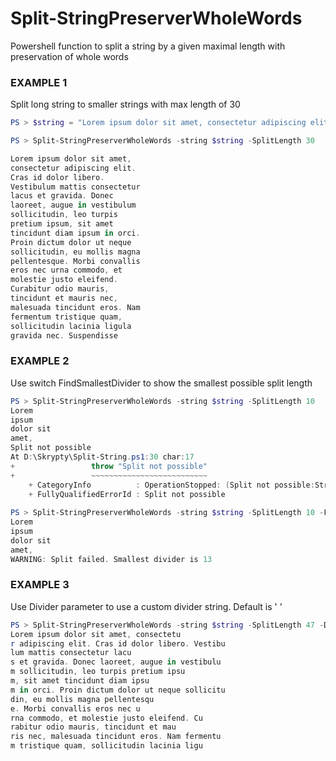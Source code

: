 # Split-StringPreserverWholeWords
Powershell function to split a string by a given maximal length with preservation of whole words

### EXAMPLE 1
Split long string to smaller strings with max length of 30
```powershell
PS > $string = "Lorem ipsum dolor sit amet, consectetur adipiscing elit. Cras id dolor libero. Vestibulum mattis consectetur lacus et gravida. Donec laoreet, augue in vestibulum sollicitudin, leo turpis pretium ipsum, sit amet tincidunt diam ipsum in orci. Proin dictum dolor ut neque sollicitudin, eu mollis magna pellentesque. Morbi convallis eros nec urna commodo, et molestie justo eleifend. Curabitur odio mauris, tincidunt et mauris nec, malesuada tincidunt eros. Nam fermentum tristique quam, sollicitudin lacinia ligula gravida nec. Suspendisse potenti."

PS > Split-StringPreserverWholeWords -string $string -SplitLength 30 

Lorem ipsum dolor sit amet,
consectetur adipiscing elit.
Cras id dolor libero.
Vestibulum mattis consectetur
lacus et gravida. Donec
laoreet, augue in vestibulum
sollicitudin, leo turpis
pretium ipsum, sit amet
tincidunt diam ipsum in orci.
Proin dictum dolor ut neque
sollicitudin, eu mollis magna
pellentesque. Morbi convallis
eros nec urna commodo, et
molestie justo eleifend.
Curabitur odio mauris,
tincidunt et mauris nec,
malesuada tincidunt eros. Nam
fermentum tristique quam,
sollicitudin lacinia ligula
gravida nec. Suspendisse
```

### EXAMPLE 2

Use switch FindSmallestDivider to show the smallest possible split length

```powershell
PS > Split-StringPreserverWholeWords -string $string -SplitLength 10 
Lorem
ipsum
dolor sit
amet,
Split not possible
At D:\Skrypty\Split-String.ps1:30 char:17
+                 throw "Split not possible"
+                 ~~~~~~~~~~~~~~~~~~~~~~~~~~
    + CategoryInfo          : OperationStopped: (Split not possible:String) [], RuntimeException
    + FullyQualifiedErrorId : Split not possible
    
PS > Split-StringPreserverWholeWords -string $string -SplitLength 10 -FindSmallestDivider
Lorem
ipsum
dolor sit
amet,
WARNING: Split failed. Smallest divider is 13

````
### EXAMPLE 3
Use Divider parameter to use a custom divider string. Default is ' '
```powershell
PS > Split-StringPreserverWholeWords -string $string -SplitLength 47 -Divider u
Lorem ipsum dolor sit amet, consectetu
r adipiscing elit. Cras id dolor libero. Vestibu
lum mattis consectetur lacu
s et gravida. Donec laoreet, augue in vestibulu
m sollicitudin, leo turpis pretium ipsu
m, sit amet tincidunt diam ipsu
m in orci. Proin dictum dolor ut neque sollicitu
din, eu mollis magna pellentesqu
e. Morbi convallis eros nec u
rna commodo, et molestie justo eleifend. Cu
rabitur odio mauris, tincidunt et mau
ris nec, malesuada tincidunt eros. Nam fermentu
m tristique quam, sollicitudin lacinia ligu
````
